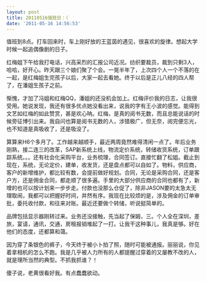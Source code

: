 ```yaml
---
layout: post
title: 20110516值班日：（
date: '2011-05-16 14:56:53'
---
```



 值班到8点。打车回来时，车上刚好放的王蓝茵的遇见，很喜欢的旋律。想起大学时候一起追偶像剧的日子。

 红梅姐下午给我打电话，兴高采烈的汇报公司近况。纺织要裁员，裁到只剩3人，哈哈，好开心。昨天跟三个娘们聚了个会。一晃半年了，上次四个人一个不落的在一起，是红梅姐生完孩子以后，大家一起去看她。终于以后是正儿八经的四人帮了，在潘姐生孩子之前。

 惭愧，才加了冯姐和红梅QQ，潘姐的还没机会加上。红梅评价我的日志，让我很受用。她说发现，我还有很多优点她没看出来，说我的字有王小波的感觉。能得到文艺如红梅的如此赞赏，甚是欢心呐。红梅，是真的阅书无数，而且总能说话的时候旁征博引出来。我自问也算是阅书无数的人，涉猎极广，但无奈，阅完便忘光，也不知道是真吸收了，还是吸没了。

 算算来H6个多月了。工作越来越顺手，最近两周竟然难得清闲一点了。年后业务刚熟，接二连三的改革，SAP新系统上线，物流定价系统，转储收货系统，订单跟踪系统。。。还有社会化采购平台，业务梳理，合同签订。直接忙翻了松姐。截止到现在，系统，无论定价，建单，收发货，还是盘点都可以自如了。物料，供应商，客户的新增维护，都比较有数，会提前做好规划。合同，无论是采购合同，还是客户方，还是佣金合同，都走顺了很多遍。手里的大部分供应商的合同也都有了，新增的也可以按计划来一步步走。付款也没那么仓促了，除非JASON要的太急太无理取闹，我都可以把握好时间，井然有序。我现在比较烦的是，涉及佣金的订单审批，委托收付款，和往来对账。最近还要做个转储，听说挺简单的。

 品牌包括显示器刚转过来。业务还没接触，先当起了保姆，三。个人全在深圳，差旅，宴请，通讯，交通，房租报销堆起了一打。让我干这种事儿，我真是够。好在他们的态度，还都算和蔼。

 因为穿了条银色的裤子，今天终于被小卜拍了照，随时可能被通报。丽丽说，你见着拿相机的怎么不跑。我是几乎被人力所有的人都提醒过穿着的又屡教不改的人，就是理所当然的典型。不抓我抓谁？！

 傻子说，老黄很看好我。有点蠢蠢欲动。


